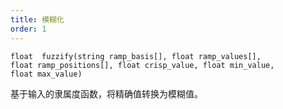 ```yaml
---
title: 模糊化
order: 1
---
```

`float  fuzzify(string ramp_basis[], float ramp_values[], float ramp_positions[], float crisp_value, float min_value, float max_value)`

基于输入的隶属度函数，将精确值转换为模糊值。